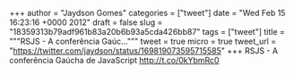 
+++
author = "Jaydson Gomes"
categories = ["tweet"]
date = "Wed Feb 15 16:23:16 +0000 2012"
draft = false
slug = "18359313b79adf961b83a20b6b93a5cda426bb87"
tags = ["tweet"]
title = """RSJS - A conferência Gaúc..."""
tweet = true
micro = true
tweet_url = "https://twitter.com/jaydson/status/169819073595715585"
+++
RSJS - A conferência Gaúcha de JavaScript http://t.co/0kYbmRc0
